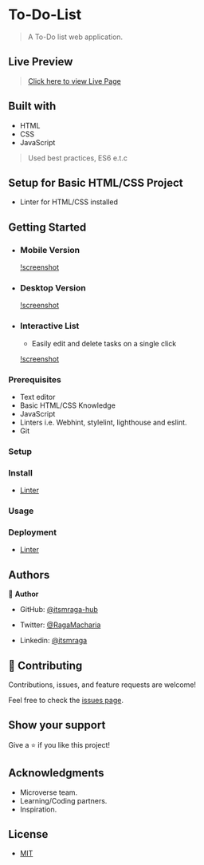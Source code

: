 # To-Do-List

> A To-Do list web application.

## Live Preview

> [Click here to view Live Page](https://)

## Built with

- HTML
- CSS
- JavaScript

> Used best practices, ES6 e.t.c

## Setup for Basic HTML/CSS Project

- Linter for HTML/CSS installed

## Getting Started

- ### Mobile Version

  [!screenshot](./src/assets/To-Do-Mobile.png)

- ### Desktop Version

  [!screenshot](./src/assets/To-Do-desktop.png)

- ### Interactive List

  - Easily edit and delete tasks on a single click

  [!screenshot](./src/assets/Tp-Do-Edit.png)

### Prerequisites

- Text editor
- Basic HTML/CSS Knowledge
- JavaScript
- Linters i.e. Webhint, stylelint, lighthouse and eslint.
- Git

### Setup

### Install

- [Linter](https://github.com/microverseinc/linters-config/tree/master/html-css_js)

### Usage

### Deployment

- [Linter](https://github.com/microverseinc/linters-config/tree/master/html-css_js)

## Authors

👤 **Author**

- GitHub: [@itsmraga-hub](https://github.com/itsmraga-hub)

- Twitter: [@RagaMacharia](https://twitter.com/RagaMacharia)

- Linkedin: [@itsmraga](https://www.linkedin.com/in/itsmraga/)

## 🤝 Contributing

Contributions, issues, and feature requests are welcome!

Feel free to check the [issues page](../../issues/).

## Show your support

Give a ⭐️ if you like this project!

## Acknowledgments

- Microverse team.
- Learning/Coding partners.
- Inspiration.

## License

- [MIT](https://github.com/itsmraga-hub/To-Do-List/blob/master/LICENSE)
